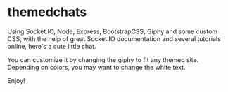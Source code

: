 # themedchats
Using Socket.IO, Node, Express, BootstrapCSS, Giphy and some custom CSS, with the help of great Socket.IO documentation and several tutorials online, here's a cute little chat. 

You can customize it by changing the giphy to fit any themed site. Depending on colors, you may want to change the white text.

Enjoy!
